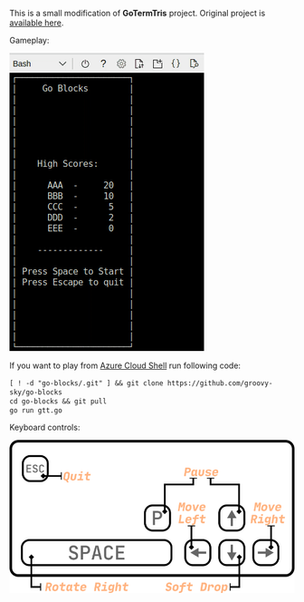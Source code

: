 This is a small modification of **GoTermTris** project. Original project is [available here](https://github.com/rDybing/gotermtris). 

Gameplay: 

![](gameplay.gif)

If you want to play from [Azure Cloud Shell](https://docs.microsoft.com/en-us/azure/cloud-shell/overview) run following code:
```
[ ! -d "go-blocks/.git" ] && git clone https://github.com/groovy-sky/go-blocks
cd go-blocks && git pull
go run gtt.go
```

Keyboard controls:

![](keyboard.png)
